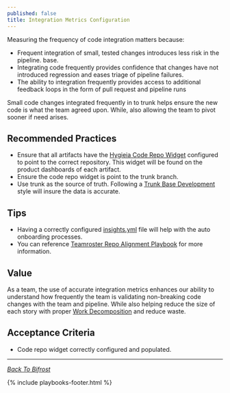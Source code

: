 ```yaml
---
published: false
title: Integration Metrics Configuration
---
```


Measuring the frequency of code integration matters because:

- Frequent integration of small, tested changes introduces less risk in the pipeline.
  base.
- Integrating code frequently provides confidence that changes have not introduced regression and eases triage of pipeline failures.
- The ability to integration frequently provides access to additional feedback loops
  in the form of pull request and pipeline runs

Small code changes integrated frequently in to trunk helps ensure the new code
is what the team agreed upon. While, also allowing the team to pivot sooner if need arises.

## Recommended Practices

- Ensure that all artifacts have the [Hygieia Code Repo
  Widget](http://insights.walmart.com/docs/hygieia/widgets/code-repo-widget.html#code-repo-widget)
  configured to point to the correct repository. This widget will be found on the
  product dashboards of each artifact.
- Ensure the code repo widget is point to the trunk branch.
- Use trunk as the source of truth. Following a [Trunk Base Development](./tech-tips/branching.html) style
  will insure the data is accurate.

## Tips

- Having a correctly configured
  [insights.yml](http://insights.walmart.com/docs/hygieia/metadata.html) file
  will help with the auto onboarding processes.
- You can reference [Teamroster Repo Alignment Playbook](./teamroster-repo-alignment.html) for more information.

## Value

As a team, the use of accurate integration metrics enhances our ability to
understand how frequently the team is validating non-breaking code changes with the team
and pipeline. While also helping reduce the size of each story with proper [Work Decomposition](./work-decomposition/work-breakdown.html)
and reduce waste.

## Acceptance Criteria

- Code repo widget correctly configured and populated.

---

_[Back To Bifrost](../../index.html)_

{% include playbooks-footer.html %}
